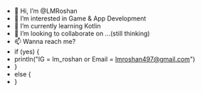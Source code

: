 - 👋 Hi, I’m @LMRoshan
- 👀 I’m interested in Game & App Development
- 🌱 I’m currently learning Kotlin
- 💞️ I’m looking to collaborate on ...(still thinking)
- 📫 Wanna reach me? 
- if (yes) {
-    println("IG = lm_roshan or Email = lmroshan497@gmail.com")
- }
- else {
- }

<!---
LMRoshan/LMRoshan is a ✨ special ✨ repository because its `README.md` (this file) appears on your GitHub profile.
You can click the Preview link to take a look at your changes.
--->
